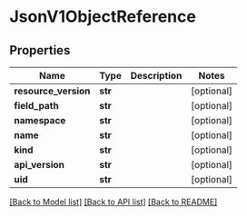 # JsonV1ObjectReference


## Properties
Name | Type | Description | Notes
------------ | ------------- | ------------- | -------------
**resource_version** | **str** |  | [optional] 
**field_path** | **str** |  | [optional] 
**namespace** | **str** |  | [optional] 
**name** | **str** |  | [optional] 
**kind** | **str** |  | [optional] 
**api_version** | **str** |  | [optional] 
**uid** | **str** |  | [optional] 

[[Back to Model list]](../README.md#documentation-for-models) [[Back to API list]](../README.md#documentation-for-api-endpoints) [[Back to README]](../README.md)


